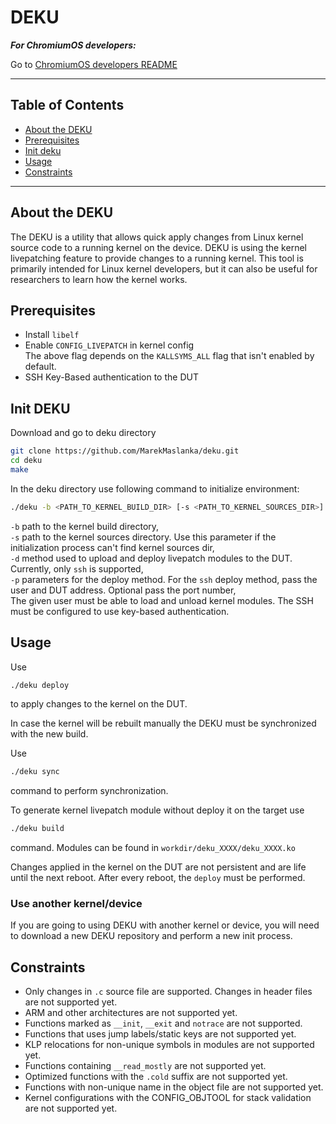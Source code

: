 # DEKU

_**For ChromiumOS developers:**_

Go to [ChromiumOS developers README](README_CHROMIUMOS.md)
***

## Table of Contents
- [About the DEKU](#about)
- [Prerequisites](#prerequisites)
- [Init deku](#init)
- [Usage](#usage)
- [Constraints](#constraints)

---

<a name="about"></a>
## About the DEKU
The DEKU is a utility that allows quick apply changes from Linux kernel source code to a running kernel on the device. DEKU is using the kernel livepatching feature to provide changes to a running kernel. This tool is primarily intended for Linux kernel developers, but it can also be useful for researchers to learn how the kernel works.
<a name="prerequisites"></a>
## Prerequisites
 - Install `libelf`
 - Enable `CONFIG_LIVEPATCH` in kernel config  
 The above flag depends on the `KALLSYMS_ALL` flag that isn't enabled by default.
 - SSH Key-Based authentication to the DUT

<a name="init"></a>
## Init DEKU
Download and go to deku directory
```bash
git clone https://github.com/MarekMaslanka/deku.git
cd deku
make
```

In the deku directory use following command to initialize environment:
```bash
./deku -b <PATH_TO_KERNEL_BUILD_DIR> [-s <PATH_TO_KERNEL_SOURCES_DIR>] -d ssh -p <USER@DUT_ADDRESS[:PORT]> init
```
`-b` path to the kernel build directory,  
`-s` path to the kernel sources directory. Use this parameter if the initialization process can't find kernel sources dir,  
`-d` method used to upload and deploy livepatch modules to the DUT. Currently, only `ssh` is supported,  
`-p` parameters for the deploy method. For the `ssh` deploy method, pass the user and DUT address. Optional pass the port number,  
The given user must be able to load and unload kernel modules. The SSH must be configured to use key-based authentication.

<a name="usage"></a>
## Usage
Use
```bash
./deku deploy
```
to apply changes to the kernel on the DUT.

In case the kernel will be rebuilt manually the DEKU must be synchronized with the new build.

Use
```bash
./deku sync
```
command to perform synchronization.

To generate kernel livepatch module without deploy it on the target use
```bash
./deku build
```
command. Modules can be found in `workdir/deku_XXXX/deku_XXXX.ko`

Changes applied in the kernel on the DUT are not persistent and are life until the next reboot. After every reboot, the `deploy` must be performed.

### Use another kernel/device
If you are going to using DEKU with another kernel or device, you will need to download a new DEKU repository and perform a new init process.

<a name="rest_of_readme"></a>

<a name="constraints"></a>
## Constraints
 - Only changes in `.c` source file are supported. Changes in header files are not supported yet.
 - ARM and other architectures are not supported yet.
 - Functions marked as `__init`, `__exit` and `notrace` are not supported.
 - Functions that uses jump labels/static keys are not supported yet.
 - KLP relocations for non-unique symbols in modules are not supported yet.
 - Functions containing `__read_mostly` are not supported yet.
 - Optimized functions with the `.cold` suffix are not supported yet.
 - Functions with non-unique name in the object file are not supported yet.
 - Kernel configurations with the CONFIG_OBJTOOL for stack validation are not supported yet.